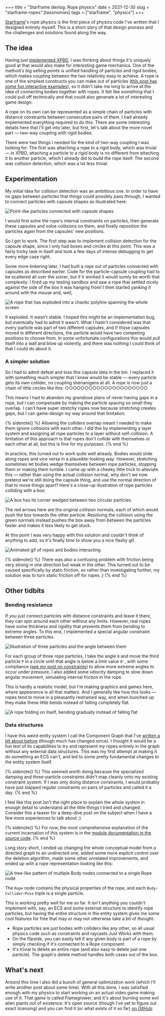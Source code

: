 +++
title = "Starframe devlog: Rope physics"
date = 2021-12-30
slug = "starframe-ropes"
[taxonomies]
tags = ["starframe", "physics"]
+++

[Starframe]'s rope physics is the first piece of physics code I've written that
I designed entirely myself. This is a short story of that design process
and the challenges and solutions found along the way.

<!-- more -->

## The idea

Having just [implemented XPBD][sf-constraints], I was thinking about things
it's uniquely good at that would also make for interesting game mechanics. One
of the method's big selling points is unified handling of particles and rigid
bodies, which makes coupling between the two relatively easy to achieve. A rope
is one of the simplest constructs you can make out of particles ([this post has
some fun interactive examples][sublucid]), so it didn't take me long to arrive
at the idea of connecting bodies together with ropes. It felt like something
that I could pull off technically and that could also generate a lot of
interesting game design.

A rope on its own can be represented as a simple chain of particles with
distance constraints between consecutive pairs of them. I had already
implemented everything required to do this. There are some interesting details
here that I'll get into later, but first, let's talk about the more novel
part — two-way coupling with rigid bodies.

There were two things I needed for the kind of two-way coupling I was looking
for. The first was attaching a rope to a rigid body, which was trivial — in
XPBD, attaching a particle to a rigid body is no different from attaching it to
another particle, which I already did to build the rope itself. The second was
collision detection, which was a lot less trivial.

## Experimentation

My initial idea for collision detection was an ambitious one. In order to have
no gaps between particles that things could possibly pass through, I wanted to
connect particles with capsule shapes as illustrated here:

![Point-like particles connected with capsule shapes](capsules.png)

I would first solve the rope's internal constraints on particles, then generate
these capsules and solve collisions on them, and finally reposition the
particles again from the capsules' new positions.

So I got to work. The first step was to implement collision detection for the
capsule shape, since I only had boxes and circles at this point. This was a
fairly tricky task in itself and took a few days of intense debugging to get
every edge case right.

Some more tinkering later, I had built a rope out of particles connected with
capsules as described earlier. Code for the particle-capsule coupling had to
be scattered all over the solver, but if it worked it would surely be worth
that complexity. I fired up my testing sandbox and saw a rope that settled
nicely against the side of the box it was hanging from! I then started yanking
it around with the mouse and, well,

![A rope that has exploded into a chaotic polyline spanning the whole screen](explosion.jpg)

It exploded. It wasn't stable. I hoped this might be an implementation bug, but
eventually had to admit it wasn't. What I hadn't considered was that every
particle was part of two different capsules, and if those capsules moved in
different directions, the particle would have two competing positions to choose
from. In some unfortunate configurations this would pull itself into a wall and
blow up violently, and there was nothing I could think of that I could do about
it.

### A simpler solution

So I had to admit defeat and toss this capsule idea in the bin. I replaced it
with something much simpler that I knew would be stable — every particle gets
its own collider, no coupling shenanigans at all. A rope is now just a chain of
little circles like this: ○○○○○○○○○○○○○○○○○○○○○

This means I had to abandon my grandiose plans of never having gaps in a rope,
but I can compensate by making the particle spacing so small they overlap. I
can't have super stretchy ropes now because stretching creates gaps, but I
can game-design my way around that limitation.

{% sidenote() %}
Allowing the colliders overlap meant I needed to make them ignore collisions
with each other. I did this by implementing a layer system and assigning all
rope particles to a layer without self-collision. A limitation of this
approach is that ropes don't collide with themselves or each other at all, but
this is fine for my purposes.
{% end %}

In practice, this turned out to work quite well already. Bodies would slide
along ropes and vice versa in a plausible-looking way. However, stretching
sometimes let bodies wedge themselves between rope particles, stopping them or
making them tumble. I came up with a cheeky little trick to alleviate this —
rather than using the actual collision normal, why don't we now pretend we're
still doing the capsule thing, and use the normal direction of that to move
things apart? Here's a close-up illustration of rope particles colliding with
a box:

![A box has its corner wedged between two circular particles](box-collision.png)

The red arrows here are the original collision normals, each of which would
push the box towards the other particle. Resolving the collision using the
green normals instead pushes the box away from between the particles faster
and makes it less likely to get stuck.

At this point I was very happy with this solution and couldn't think of
anything to add, so it's finally time to show you a nice flashy gif.

![Animated gif of ropes and bodies interacting](demo.gif)

{% sidenote() %}
There was also a confusing problem with friction being very strong in one
direction but weak in the other. This turned out to be caused specifically by
static friction, so rather than investigating further, my solution was to turn
static friction off for ropes :)
{% end %}

## Other tidbits

### Bending resistance

If you just connect particles with distance constraints and leave it there,
they can spin around each other without any limits. However, real ropes have
some thickness and rigidity that prevents them from bending to extreme angles.
To this end, I implemented a special angular constraint between three particles.

![Illustration of three particles and the angle between them](angle-constraint.png)

For each group of three rope particles, I take the angle `Θ` and move the third
particle `P` in a circle until that angle is below a limit value `Θ'`, with
some compliance ([see my post on constraints][sf-constraints]) to allow more
extreme angles to occur under pressure. I also added some velocity damping to
slow down angular movement, simulating internal friction in the rope.

This is hardly a realistic model, but I'm making graphics and games here, where
appearance is all that matters. And I generally like how this looks — ropes
tend to move in a pleasantly restrained way, and when bunched up they make
these little bends instead of falling completely flat.

![A rope folding on itself, bending gradually instead of falling flat](bend.jpg)

### Data structures

I have this weird entity system I call the Component Graph that I've [written a
bit about before][sf-graph] (though much has changed since). I thought it would
be a fun test of its capabilities to try and represent my ropes entirely in the
graph without any external data structures. This was my first attempt at making
it do something an ECS can't, and led to some pretty fundamental changes to the
entity system itself.

{% sidenote() %}
This seemed worth doing because the specialized damping and three-particle
constraints didn't map cleanly onto my existing constraint system. If I was
only doing distance constraints, I would probably have just slapped regular
constraints on pairs of particles and called it a day.
{% end %}

I feel like this post isn't the right place to explain the whole system in
enough detail to understand all the little things I tried and changed.
Consider this a teaser for a deep-dive post on the subject when I have a few
more experiences to talk about ;)

{% sidenote() %}
For now, the most comprehensive explanation of the current incarnation of this
system is in the [module documentation in the
source code](https://github.com/MoleTrooper/starframe/blob/master/src/graph.rs).
{% end %}

Long story short, I ended up changing the whole conceptual model from a
directed graph to an undirected one, added some more explicit control over the
deletion algorithm, made some other unrelated improvements, and ended up with
a rope representation looking like this:

![A tree-like pattern of multiple Body nodes connected to a single Rope node](graph-repr.png)

The `Rope` node contains the physical properties of the rope,
and each `Body`-`Collider`-`Pose` triple is a single particle.

This is working pretty well for me so far. It isn't anything you couldn't
implement with, say, an ECS and some external structure to identify rope particles,
but having the entire structure in the entity system gives me some cool
features for free that may or may not otherwise take a bit of thought:

- Rope particles are just bodies with colliders like any other, so all usual
  physics code such as constraints and raycasts Just Works with them.
- On the flipside, you can easily tell if any given body is part of a rope by simply
  checking if it's connected to a Rope component.
- It's trivial to delete an entire rope (and also easy to delete just one
  particle). The graph's delete method handles both cases out of the box.

## What's next

Around this time I also did a bunch of general optimization work (which I'll
write another post about some time). With all this done, I was satisfied enough
with my physics to start working on an actual video game making use of it.
That game is called Flamegrower, and it's about burning some evil alien plants
out of existence. It's open source (though I've yet to figure out exact
licensing) and you can find it (or what exists of it so far) [on
GitHub][flamegrower].

[starframe]: https://github.com/MoleTrooper/starframe/
[sublucid]: https://zalo.github.io/blog/constraints/#
[sf-constraints]: /blog/starframe-constraints/#extended-position-based-dynamics
[sf-graph]: /blog/starframe-architecture/#attempt-3-graph
[flamegrower]: https://github.com/MoleTrooper/flamegrower/
